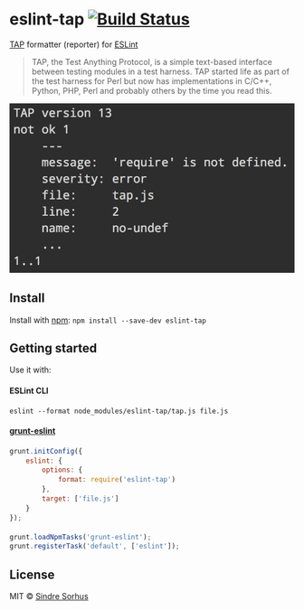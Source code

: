 # eslint-tap [![Build Status](https://secure.travis-ci.org/sindresorhus/eslint-tap.png?branch=master)](http://travis-ci.org/sindresorhus/eslint-tap)

[TAP](http://testanything.org/wiki/index.php/Main_Page) formatter (reporter) for [ESLint](https://github.com/nzakas/eslint/)

> TAP, the Test Anything Protocol, is a simple text-based interface between testing modules in a test harness. TAP started life as part of the test harness for Perl but now has implementations in C/C++, Python, PHP, Perl and probably others by the time you read this.

![screenshot](screenshot.png)


## Install

Install with [npm](https://npmjs.org/package/eslint-tap): `npm install --save-dev eslint-tap`


## Getting started

Use it with:

#### ESLint CLI

```
eslint --format node_modules/eslint-tap/tap.js file.js
```

#### [grunt-eslint](https://github.com/sindresorhus/grunt-eslint/)

```js
grunt.initConfig({
	eslint: {
		options: {
			format: require('eslint-tap')
		},
		target: ['file.js']
	}
});

grunt.loadNpmTasks('grunt-eslint');
grunt.registerTask('default', ['eslint']);
```


## License

MIT © [Sindre Sorhus](http://sindresorhus.com)
